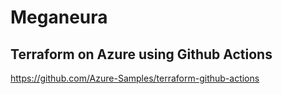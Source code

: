 # Meganeura


## Terraform on Azure using Github Actions

https://github.com/Azure-Samples/terraform-github-actions
